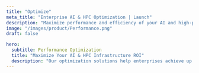 ```yaml
---
title: "Optimize"
meta_title: "Enterprise AI & HPC Optimization | Launch"
description: "Maximize performance and efficiency of your AI and high-performance computing infrastructure with Launch's optimization solutions"
image: "/images/product/Performance.png"
draft: false

hero:
  subtitle: Performance Optimization
  title: "Maximize Your AI & HPC Infrastructure ROI"
  description: "Our optimization solutions help enterprises achieve up to 40% improvement in workload performance and 30% reduction in infrastructure costs."
---
```

